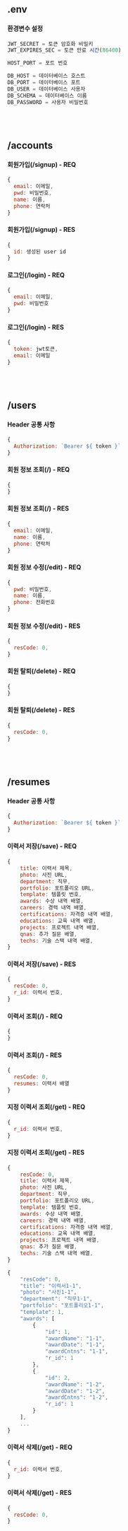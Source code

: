 ## .env
#### 환경변수 설정
```javascript
JWT_SECRET = 토큰 암호화 비밀키
JWT_EXPIRES_SEC = 토큰 만료 시간(86400)

HOST_PORT = 포트 번호

DB_HOST = 데이터베이스 호스트
DB_PORT = 데이터베이스 포트
DB_USER = 데이터베이스 사용자
DB_SCHEMA = 데이터베이스 이름
DB_PASSWORD = 사용자 비밀번호
```


<br/><br/>
## /accounts
#### 회원가입(/signup) - REQ
```javascript
{
  email: 이메일,
  pwd: 비밀번호,
  name: 이름,
  phone: 연락처
}
```

#### 회원가입(/signup) - RES
```javascript
{
  id: 생성된 user id
}
```
#### 로그인(/login) - REQ
```javascript
{
  email: 이메일,
  pwd: 비밀번호
}
```
#### 로그인(/login) - RES
```javascript
{
  token: jwt토큰,
  email: 이메일
}
```


<br/><br/>
## /users
#### Header 공통 사항
```javascript
{
  Authorization: `Bearer ${ token }`
}
```
#### 회원 정보 조회(/) - REQ
```javascript
{
}
```
#### 회원 정보 조회(/) - RES
```javascript
{
  email: 이메일,
  name: 이름,
  phone: 연락처
}
```
#### 회원 정보 수정(/edit) - REQ
```javascript
{
  pwd: 비밀번호,
  name: 이름,
  phone: 전화번호
}
```
#### 회원 정보 수정(/edit) - RES
```javascript
{
  resCode: 0,
}
```
#### 회원 탈퇴(/delete) - REQ
```javascript
{
}
```
#### 회원 탈퇴(/delete) - RES
```javascript
{
  resCode: 0,
}
```


<br/><br/>
## /resumes
#### Header 공통 사항
```javascript
{
  Authorization: `Bearer ${ token }`
}
```
#### 이력서 저장(/save) - REQ
```javascript
{
    title: 이력서 제목,
    photo: 사진 URL,
    department: 직무,
    portfolio: 포트폴리오 URL,
    template: 템플릿 번호,
    awards: 수상 내역 배열,
    careers: 경력 내역 배열,
    certifications: 자격증 내역 배열,
    educations: 교육 내역 배열,
    projects: 프로젝트 내역 배열,
    qnas: 추가 질문 배열,
    techs: 기술 스택 내역 배열,
}
```
#### 이력서 저장(/save) - RES
```javascript
{
  resCode: 0,
  r_id: 이력서 번호,
}
```
#### 이력서 조회(/) - REQ
```javascript
{
}
```
#### 이력서 조회(/) - RES
```javascript
{
  resCode: 0,
  resumes: 이력서 배열
}
```
#### 지정 이력서 조회(/get) - REQ
```javascript
{
  r_id: 이력서 번호,
}
```
#### 지정 이력서 조회(/get) - RES
```javascript
{
    resCode: 0,
    title: 이력서 제목,
    photo: 사진 URL,
    department: 직무,
    portfolio: 포트폴리오 URL,
    template: 템플릿 번호,
    awards: 수상 내역 배열,
    careers: 경력 내역 배열,
    certifications: 자격증 내역 배열,
    educations: 교육 내역 배열,
    projects: 프로젝트 내역 배열,
    qnas: 추가 질문 배열,
    techs: 기술 스택 내역 배열,
}
```
```javascript
{
    "resCode": 0,
    "title": "이력서1-1",
    "photo": "사진1-1",
    "department": "직무1-1",
    "portfolio": "포트폴리오1-1",
    "template": 1,
    "awards": [
        {
            "id": 1,
            "awardName": "1-1",
            "awardDate": "1-1",
            "awardCntns": "1-1",
            "r_id": 1
        },
        {
            "id": 2,
            "awardName": "1-2",
            "awardDate": "1-2",
            "awardCntns": "1-2",
            "r_id": 1
        }
    ],
    ...
}
```
#### 이력서 삭제(/get) - REQ
```javascript
{
  r_id: 이력서 번호,
}
```
#### 이력서 삭제(/get) - RES
```javascript
{
  resCode: 0,
}
```

